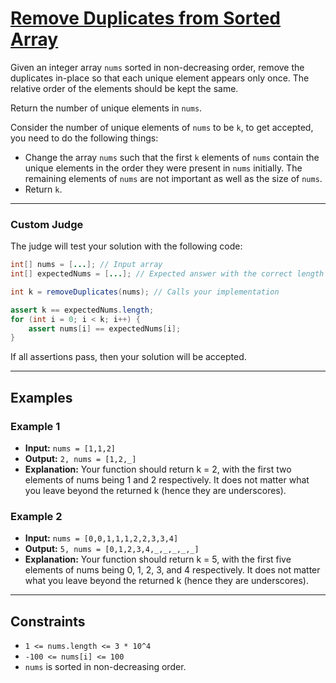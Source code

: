 # [Remove Duplicates from Sorted Array](https://leetcode.com/problems/remove-duplicates-from-sorted-array/description/)

Given an integer array `nums` sorted in non-decreasing order, remove the duplicates in-place so that each unique element appears only once. The relative order of the elements should be kept the same.

Return the number of unique elements in `nums`.

Consider the number of unique elements of <code>nums</code> to be <code>k</code>, to get accepted, you need to do the following things:

- Change the array <code>nums</code> such that the first <code>k</code> elements of <code>nums</code> contain the unique elements in the order they were present in <code>nums</code> initially. The remaining elements of <code>nums</code> are not important as well as the size of <code>nums</code>.
- Return <code>k</code>.

---

### Custom Judge
The judge will test your solution with the following code:

```java
int[] nums = [...]; // Input array
int[] expectedNums = [...]; // Expected answer with the correct length

int k = removeDuplicates(nums); // Calls your implementation

assert k == expectedNums.length;
for (int i = 0; i < k; i++) {
    assert nums[i] == expectedNums[i];
}
```

If all assertions pass, then your solution will be accepted.

---

## Examples

### Example 1
- **Input:** `nums = [1,1,2]`
- **Output:** `2, nums = [1,2,_]`
- **Explanation:** Your function should return k = 2, with the first two elements of nums being 1 and 2 respectively.
It does not matter what you leave beyond the returned k (hence they are underscores).

### Example 2
- **Input:** `nums = [0,0,1,1,1,2,2,3,3,4]`
- **Output:** `5, nums = [0,1,2,3,4,_,_,_,_,_]`
- **Explanation:** Your function should return k = 5, with the first five elements of nums being 0, 1, 2, 3, and 4 respectively.
It does not matter what you leave beyond the returned k (hence they are underscores).

---

## Constraints
- `1 <= nums.length <= 3 * 10^4`
- `-100 <= nums[i] <= 100`
- `nums` is sorted in non-decreasing order.
